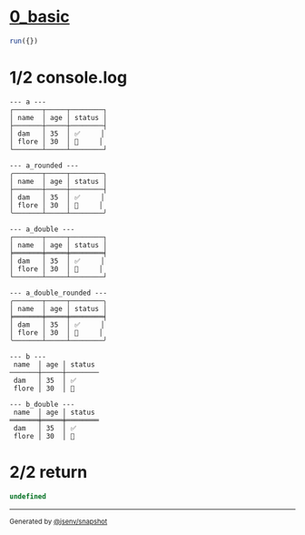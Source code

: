 # [0_basic](../../table_head.test.mjs#L196)

```js
run({})
```

# 1/2 console.log

```console
--- a ---
┌───────┬─────┬────────┐
│ name  │ age │ status │
├───────┼─────┼────────┤
│ dam   │ 35  │ ✅     │
│ flore │ 30  │ 🚀     │
└───────┴─────┴────────┘

--- a_rounded ---
╭───────┬─────┬────────╮
│ name  │ age │ status │
├───────┼─────┼────────┤
│ dam   │ 35  │ ✅     │
│ flore │ 30  │ 🚀     │
╰───────┴─────┴────────╯

--- a_double ---
┌───────┬─────┬────────┐
│ name  │ age │ status │
╞═══════╪═════╪════════╡
│ dam   │ 35  │ ✅     │
│ flore │ 30  │ 🚀     │
└───────┴─────┴────────┘

--- a_double_rounded ---
╭───────┬─────┬────────╮
│ name  │ age │ status │
╞═══════╪═════╪════════╡
│ dam   │ 35  │ ✅     │
│ flore │ 30  │ 🚀     │
╰───────┴─────┴────────╯

--- b ---
 name  │ age │ status 
───────┼─────┼────────
 dam   │ 35  │ ✅     
 flore │ 30  │ 🚀     

--- b_double ---
 name  │ age │ status 
═══════╪═════╪════════
 dam   │ 35  │ ✅     
 flore │ 30  │ 🚀     

```

# 2/2 return

```js
undefined
```

---

<sub>
  Generated by <a href="https://github.com/jsenv/core/tree/main/packages/independent/snapshot">@jsenv/snapshot</a>
</sub>
